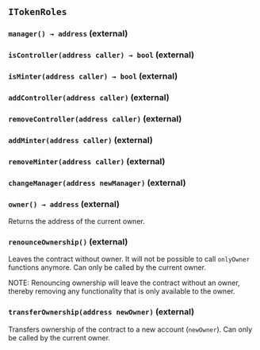 ## `ITokenRoles`






### `manager() → address` (external)





### `isController(address caller) → bool` (external)





### `isMinter(address caller) → bool` (external)





### `addController(address caller)` (external)





### `removeController(address caller)` (external)





### `addMinter(address caller)` (external)





### `removeMinter(address caller)` (external)





### `changeManager(address newManager)` (external)





### `owner() → address` (external)



Returns the address of the current owner.

### `renounceOwnership()` (external)



Leaves the contract without owner. It will not be possible to call
`onlyOwner` functions anymore. Can only be called by the current owner.

NOTE: Renouncing ownership will leave the contract without an owner,
thereby removing any functionality that is only available to the owner.

### `transferOwnership(address newOwner)` (external)



Transfers ownership of the contract to a new account (`newOwner`).
Can only be called by the current owner.





